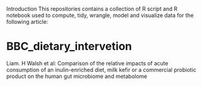 Introduction 
This repositories contains a collection of R script and R notebook used to compute, tidy, wrangle, model and visualize data for the following article:
# BBC_dietary_intervetion
Liam. H Walsh et al: Comparison of the relative impacts of acute consumption of an inulin-enriched diet, milk kefir or a commercial probiotic product on the human gut microbiome and metabolome
